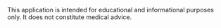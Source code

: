 This application is intended for educational and informational purposes only. It does not constitute medical advice.
